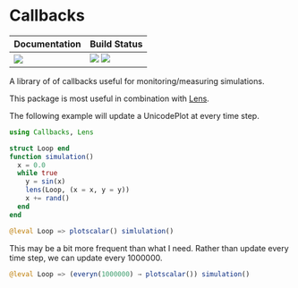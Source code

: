 # Callbacks

| **Documentation**                       | **Build Status**                                                                                |
|:--------------------------------------- |:----------------------------------------------------------------------------------------------- |
| [![][docs-latest-img]][docs-latest-url] | [![][travis-img]][travis-url] [![][codecov-img]][codecov-url] |


A library of of callbacks useful for monitoring/measuring simulations.

This package is most useful in combination with [Lens](http://github.com/zenna/Lens.jl).

The following example will update a UnicodePlot at every time step.

```julia
using Callbacks, Lens

struct Loop end
function simulation()
  x = 0.0
  while true
    y = sin(x)
    lens(Loop, (x = x, y = y))
    x += rand()
  end
end

@leval Loop => plotscalar() simlulation()
```

This may be a bit more frequent than what I need.
Rather than update every time step, we can update every 1000000.

```julia
@leval Loop => (everyn(1000000) → plotscalar()) simulation()
```

[docs-latest-img]: https://img.shields.io/badge/docs-latest-blue.svg
[docs-latest-url]: https://zenna.github.io/Callbacks.jl/latest

[travis-img]: https://travis-ci.org/zenna/Callbacks.jl.svg?branch=master
[travis-url]: https://travis-ci.org/zenna/Callbacks.jl

[codecov-img]: https://codecov.io/github/zenna/Callbacks.jl/coverage.svg?branch=master
[codecov-url]: http://codecov.io/github/zenna/Callbacks.jl?branch=master
